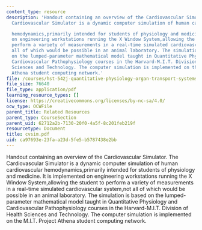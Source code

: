 ```yaml
---
content_type: resource
description: 'Handout containing an overview of the Cardiovascular Simulator. The
  Cardiovascular Simulator is a dynamic computer simulation of human cardiovascular

  hemodynamics,primarily intended for students of physiology and medicine. It is implemented
  on engineering workstations running the X Window System,allowing the student to
  perform a variety of measurements in a real-time simulated cardiovascular system,not
  all of which would be possible in an animal laboratory. The simulation is based
  on the lumped-parameter mathematical model taught in Quantitative Physiology and
  Cardiovascular Pathophysiology courses in the Harvard-M.I.T. Division of Health
  Sciences and Technology. The computer simulation is implemented on the M.I.T. Project
  Athena student computing network.'
file: /courses/hst-542j-quantitative-physiology-organ-transport-systems-spring-2004/ca97693e23faa23d5fe5b5787438e2bb_cvsim.pdf
file_size: 76640
file_type: application/pdf
learning_resource_types: []
license: https://creativecommons.org/licenses/by-nc-sa/4.0/
ocw_type: OCWFile
parent_title: Related Resources
parent_type: CourseSection
parent_uid: 62712a2b-7130-20f0-4a5f-8c201feb219f
resourcetype: Document
title: cvsim.pdf
uid: ca97693e-23fa-a23d-5fe5-b5787438e2bb
---
```

Handout containing an overview of the Cardiovascular Simulator. The Cardiovascular Simulator is a dynamic computer simulation of human cardiovascular
hemodynamics,primarily intended for students of physiology and medicine. It is implemented on engineering workstations running the X Window System,allowing the student to perform a variety of measurements in a real-time simulated cardiovascular system,not all of which would be possible in an animal laboratory. The simulation is based on the lumped-parameter mathematical model taught in Quantitative Physiology and Cardiovascular Pathophysiology courses in the Harvard-M.I.T. Division of Health Sciences and Technology. The computer simulation is implemented on the M.I.T. Project Athena student computing network.